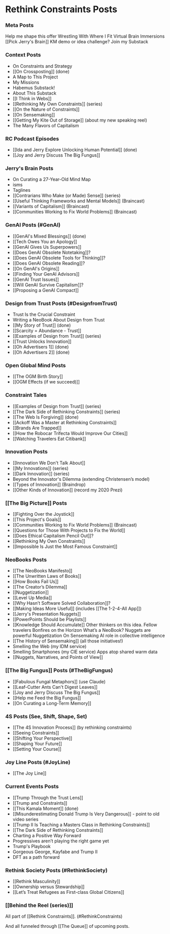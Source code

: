 # Rethink Constraints Posts

### Meta Posts
Help me shape this offer 
Wrestling With Where I Fit 
Virtual Brain Immersions 
[[Pick Jerry's Brain]] 
KM demo or idea challenge? 
Join my Substack

### Context Posts 
- On Constraints and Strategy 
- [[On Crossposting]] (done) 
- A Map to This Project  
- My Missions 
- Habemus Substack! 
- About This Substack 
- [[I Think in Webs]] 
- [[Rethinking My Own Constraints]] (series) 
- [[On the Nature of Constraints]] 
- [[On Sensemaking]] 
- [[Getting My Kite Out of Storage]] (about my new speaking reel) 
- The Many Flavors of Capitalism 

### RC Podcast Episodes
- [[Ida and Jerry Explore Unlocking Human Potential]] (done) 
- [[Joy and Jerry Discuss The Big Fungus]] 

### Jerry's Brain Posts 
- On Curating a 27-Year-Old Mind Map 
- isms 
- Taglines 
- [[Contrarians Who Make (or Made) Sense]] (series) 
- [[Useful Thinking Frameworks and Mental Models]] (Braincast) 
- [[Variants of Capitalism]] (Braincast) 
- [[Communities Working to Fix World Problems]] (Braincast) 

### GenAI Posts (#GenAI)
- [[GenAI's Mixed Blessings]] (done) 
- [[Tech Owes You an Apology]] 
- [[GenAI Gives Us Superpowers]] 
- [[Does GenAI Obsolete Notetaking]]? 
- [[Does GenAI Obsolete Tools for Thinking]]? 
- [[Does GenAI Obsolete Reading]]? 
- [[On GenAI's Origins]] 
- [[Finding Your GenAI Advisors]] 
- [[GenAI Trust Issues]] 
- [[Will GenAI Survive Capitalism]]? 
- [[Proposing a GenAI Compact]] 

### Design from Trust Posts (#DesignfromTrust)
- Trust Is the Crucial Constraint 
- Writing a NeoBook About Design from Trust 
- [[My Story of Trust]] (done) 
- [[Scarcity = Abundance - Trust]] 
- [[Examples of Design from Trust]] (series) 
- [[Trust Unlocks Innovation]] 
- [[Oh Advertisers 1]] (done) 
- [[Oh Advertisers 2]] (done) 

### Open Global Mind Posts
- [[The OGM Birth Story]] 
- [[OGM Effects (if we succeed)]] 

### Constraint Tales 
- [[Examples of Design from Trust]] (series) 
- [[The Dark Side of Rethinking Constraints]] (series) 
- [[The Web Is Forgiving]] (done) 
- [[Ackoff Was a Master at Rethinking Constraints]] 
- [[Brands Are Trapped]] 
- [[How the Robocar Trifecta Would Improve Our Cities]] 
- [[Watching Travelers Eat Citibank]] 

### Innovation Posts 
- [[Innovation We Don't Talk About]] 
- [[My Innovations]] (series) 
- [[Dark Innovation]] (series) 
- Beyond the Innovator's Dilemma (extending Christensen’s model)
- [[Types of Innovation]] (Braindrop) 
- [[Other Kinds of Innovation]] (record my 2020 Prezi) 

### [[The Big Picture]] Posts
- [[Fighting Over the Joystick]] 
- [[This Project's Goals]] 
- [[Communities Working to Fix World Problems]] (Braincast) 
- [[Questions for Those With Projects to Fix the World]] 
- [[Does Ethical Capitalism Pencil Out]]? 
- [[Rethinking My Own Constraints]] 
- [[Impossible Is Just the Most Famous Constraint]] 

### NeoBooks Posts
- [[The NeoBooks Manifesto]] 
- [[The Unwritten Laws of Books]] 
- [[How Books Fail Us]] 
- [[The Creator’s Dilemma]] 
- [[Nuggetization]] 
- [[Level Up Media]] 
- [[Why Hasn’t Software Solved Collaboration]]? 
- [[Making Ideas More Useful]] (includes [[The 1-2-4-All App]]) 
- [[Jerry's Presentation Nuggets]] 
- [[PowerPoints Should be Playlists]] 
- [[Knowledge Should Accumulate]] 
Other thinkers on this idea. Fellow travelers 
Bonfires on the Horizon 
What’s a NeoBook? 
Nuggets are powerful 
Nuggetization 
On Sensemaking 
AI role in collective intelligence 
- [[The History of Sensemaking]] (all those initiatives!) 
- Smelling the Web (my IDM service) 
- Smelling Smartphones (my CIE service)
Apps atop shared warm data 
- [[Nuggets, Narratives, and Points of View]] 
 
### [[The Big Fungus]] Posts (#TheBigFungus)
- [[Fabulous Fungal Metaphors]] (use Claude)
- [[Leaf-Cutter Ants Can't Digest Leaves]] 
- [[Joy and Jerry Discuss The Big Fungus]] 
- [[Help me Feed the Big Fungus]] 
- [[On Curating a Long-Term Memory]] 

### 4S Posts (See, Shift, Shape, Set) 
- [[The 4S Innovation Process]] (by rethinking constraints) 
- [[Seeing Constraints]] 
- [[Shifting Your Perspective]] 
- [[Shaping Your Future]] 
- [[Setting Your Course]] 

### Joy Line Posts (#JoyLine) 
- [[The Joy Line]] 

### Current Events Posts 
- [[Trump Through the Trust Lens]] 
- [[Trump and Constraints]] 
- [[This Kamala Moment]] (done) 
- [[Misunderestimating Donald Trump Is Very Dangerous]] - point to old video series 
- [[Trump II Is Teaching a Masters Class in Rethinking Constraints]] 
- [[The Dark Side of Rethinking Constraints]] 
- Charting a Positive Way Forward 
- Progressives aren’t playing the right game yet 
- Trump's Playbook 
- Gorgeous George, Kayfabe and Trump II 
- DFT as a path forward

### Rethink Society Posts (#RethinkSociety)
- [[Rethink Masculinity]] 
- [[Ownership versus Stewardship]] 
- [[Let’s Treat Refugees as First-class Global Citizens]] 

### [[Behind the Reel (series)]] 

All part of [[Rethink Constraints]]. (#RethinkConstraints)

And all funneled through [[The Queue]] of upcoming posts. 